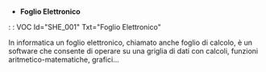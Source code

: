- **Foglio Elettronico**

 :  : VOC Id="SHE_001" Txt="Foglio Elettronico"

In informatica un foglio elettronico, chiamato anche foglio di calcolo, è un software che consente di operare su una griglia di dati con calcoli, funzioni aritmetico-matematiche, grafici...
